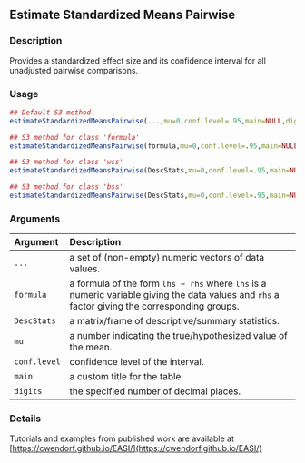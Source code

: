 ## Estimate Standardized Means Pairwise

### Description

Provides a standardized effect size and its confidence interval for all unadjusted pairwise comparisons.

### Usage

```r
## Default S3 method
estimateStandardizedMeansPairwise(...,mu=0,conf.level=.95,main=NULL,digits=3)

## S3 method for class 'formula'
estimateStandardizedMeansPairwise(formula,mu=0,conf.level=.95,main=NULL,digits=3)

## S3 method for class 'wss'
estimateStandardizedMeansPairwise(DescStats,mu=0,conf.level=.95,main=NULL,digits=3)

## S3 method for class 'bss'
estimateStandardizedMeansPairwise(DescStats,mu=0,conf.level=.95,main=NULL,digits=3)
```

### Arguments

Argument | Description
:-- | :--
```...``` | a set of (non-empty) numeric vectors of data values.
```formula``` | a formula of the form `lhs ~ rhs` where `lhs` is a numeric variable giving the data values and `rhs` a factor giving the corresponding groups.
```DescStats``` | a matrix/frame of descriptive/summary statistics.
```mu``` | a number indicating the true/hypothesized value of the mean.
```conf.level``` | confidence level of the interval.
```main``` | a custom title for the table.
```digits``` | the specified number of decimal places.

### Details

Tutorials and examples from published work are available at [https://cwendorf.github.io/EASI/](https://cwendorf.github.io/EASI/) 
